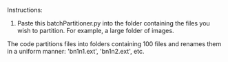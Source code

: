 Instructions:
1. Paste this batchPartitioner.py into the folder containing the files you wish to partition. For example, a large folder of images.

The code partitions files into folders containing 100 files and renames them in a uniform manner: 'bn1n1.ext', 'bn1n2.ext', etc.
